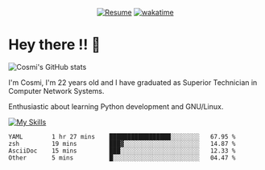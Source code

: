
<div align="center">

[![Resume](https://img.shields.io/badge/Website-Porfolio-blue)](http://cnicolau.com) 
[![wakatime](https://wakatime.com/badge/user/5e7e21d4-152f-41d6-bf86-d6c288282185.svg)](https://wakatime.com/@5e7e21d4-152f-41d6-bf86-d6c288282185)

</div>

# Hey there !! :wave:

![Cosmi's GitHub stats](https://github-readme-stats.vercel.app/api?username=cosmi310599&show_icons=true&theme=apprentice)

I'm Cosmi, I'm 22 years old and I have graduated as Superior Technician in Computer Network Systems.

Enthusiastic about learning Python development and GNU/Linux.


[![My Skills](https://skillicons.dev/icons?i=ansible,aws,bash,linux,vim,docker,vscode,postgres,py,powershell,wordpress,git,gitlab,stackoverflow,html)](https://skillicons.dev)


<!--START_SECTION:waka-->

```text
YAML        1 hr 27 mins    █████████████████░░░░░░░░   67.95 %
zsh         19 mins         ███▓░░░░░░░░░░░░░░░░░░░░░   14.87 %
AsciiDoc    15 mins         ███░░░░░░░░░░░░░░░░░░░░░░   12.33 %
Other       5 mins          █░░░░░░░░░░░░░░░░░░░░░░░░   04.47 %
```

<!--END_SECTION:waka--> 



